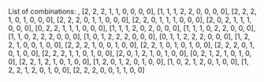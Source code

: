  List of combinations: , [2, 2, 2, 1, 1, 0, 0, 0, 0], [1, 1, 1, 2, 2, 0, 0, 0, 0], 
  [2, 2, 2, 1, 0, 1, 0, 0, 0], [2, 2, 2, 0, 1, 1, 0, 0, 0], [2, 2, 0, 1, 1, 1, 0, 0, 0],
  [2, 0, 2, 1, 1, 1, 0, 0, 0], [0, 2, 2, 1, 1, 1, 0, 0, 0], [1, 1, 1, 2, 0, 2, 0, 0, 0],
  [1, 1, 1, 0, 2, 2, 0, 0, 0], [1, 1, 0, 2, 2, 2, 0, 0, 0], [1, 0, 1, 2, 2, 2, 0, 0, 0],
  [0, 1, 1, 2, 2, 2, 0, 0, 0], [1, 2, 2, 1, 0, 0, 1, 0, 0], [2, 2, 2, 1, 0, 0, 1, 0, 0],
  [2, 2, 1, 0, 1, 0, 1, 0, 0], [2, 2, 2, 0, 1, 0, 1, 0, 0], [2, 2, 2, 1, 1, 0, 1, 0, 0],
  [2, 0, 1, 2, 1, 0, 1, 0, 0], [0, 2, 1, 2, 1, 0, 1, 0, 0], [2, 2, 1, 2, 1, 0, 1, 0, 0],
  [1, 2, 0, 1, 2, 0, 1, 0, 0], [1, 0, 2, 1, 2, 0, 1, 0, 0], [1, 2, 2, 1, 2, 0, 1, 0, 0],
  [2, 2, 2, 0, 0, 1, 1, 0, 0]